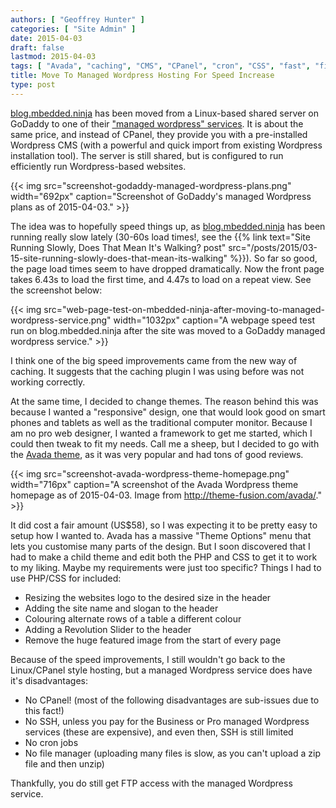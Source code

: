 ```yaml
---
authors: [ "Geoffrey Hunter" ]
categories: [ "Site Admin" ]
date: 2015-04-03
draft: false
lastmod: 2015-04-03
tags: [ "Avada", "caching", "CMS", "CPanel", "cron", "CSS", "fast", "file manager", "FTP", "GoDaddy", "HTML", "Linux", "managed", "performance", "PHP", "slow", "speed", "ssh", "theme", "website", "Wordpress" ]
title: Move To Managed Wordpress Hosting For Speed Increase
type: post
---
```


[blog.mbedded.ninja](/) has been moved from a Linux-based shared server on GoDaddy to one of their ["managed wordpress" services](https://support.godaddy.com/help/article/8926/what-is-managed-wordpress). It is about the same price, and instead of CPanel, they provide you with a pre-installed Wordpress CMS (with a powerful and quick import from existing Wordpress installation tool). The server is still shared, but is configured to run efficiently run Wordpress-based websites.

{{< img src="screenshot-godaddy-managed-wordpress-plans.png" width="692px" caption="Screenshot of GoDaddy's managed Wordpress plans as of 2015-04-03."  >}}

The idea was to hopefully speed things up, as [blog.mbedded.ninja](/) has been running really slow lately (30-60s load times!, see the {{% link text="Site Running Slowly, Does That Mean It's Walking? post" src="/posts/2015/03-15-site-running-slowly-does-that-mean-its-walking" %}}). So far so good, the page load times seem to have dropped dramatically. Now the front page takes 6.43s to load the first time, and 4.47s to load on a repeat view. See the screenshot below:

{{< img src="web-page-test-on-mbedded-ninja-after-moving-to-managed-wordpress-service.png" width="1032px" caption="A webpage speed test run on blog.mbedded.ninja after the site was moved to a GoDaddy managed wordpress service."  >}}

I think one of the big speed improvements came from the new way of caching. It suggests that the caching plugin I was using before was not working correctly.

At the same time, I decided to change themes. The reason behind this was because I wanted a "responsive" design, one that would look good on smart phones and tablets as well as the traditional computer monitor. Because I am no pro web designer, I wanted a framework to get me started, which I could then tweak to fit my needs. Call me a sheep, but I decided to go with the [Avada theme](http://themeforest.net/item/avada-responsive-multipurpose-theme/2833226), as it was very popular and had tons of good reviews.

{{< img src="screenshot-avada-wordpress-theme-homepage.png" width="716px" caption="A screenshot of the Avada Wordpress theme homepage as of 2015-04-03. Image from http://theme-fusion.com/avada/."  >}}

It did cost a fair amount (US$58), so I was expecting it to be pretty easy to setup how I wanted to. Avada has a massive "Theme Options" menu that lets you customise many parts of the design. But I soon discovered that I had to make a child theme and edit both the PHP and CSS to get it to work to my liking. Maybe my requirements were just too specific? Things I had to use PHP/CSS for included:

* Resizing the websites logo to the desired size in the header
* Adding the site name and slogan to the header
* Colouring alternate rows of a table a different colour
* Adding a Revolution Slider to the header
* Remove the huge featured image from the start of every page

Because of the speed improvements, I still wouldn't go back to the Linux/CPanel style hosting, but a managed Wordpress service does have it's disadvantages:

* No CPanel! (most of the following disadvantages are sub-issues due to this fact!)
* No SSH, unless you pay for the Business or Pro managed Wordpress services (these are expensive), and even then, SSH is still limited
* No cron jobs
* No file manager (uploading many files is slow, as you can't upload a zip file and then unzip)

Thankfully, you do still get FTP access with the managed Wordpress service.
